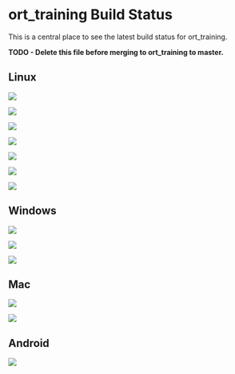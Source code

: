 # ort_training Build Status

This is a central place to see the latest build status for ort_training.

**TODO - Delete this file before merging to ort_training to master.**

## Linux

[![](https://dev.azure.com/onnxruntime/onnxruntime/_apis/build/status/11?branchName=ort_training&label=Linux+CPU)](https://dev.azure.com/onnxruntime/onnxruntime/_build/latest?branchName=ort_training&definitionId=11)

[![](https://dev.azure.com/onnxruntime/onnxruntime/_apis/build/status/64?branchName=ort_training&label=Linux+CPU+NoContribOps)](https://dev.azure.com/onnxruntime/onnxruntime/_build/latest?branchName=ort_training&definitionId=64)

[![](https://dev.azure.com/onnxruntime/onnxruntime/_apis/build/status/12?branchName=ort_training&label=Linux+GPU)](https://dev.azure.com/onnxruntime/onnxruntime/_build/latest?branchName=ort_training&definitionId=12)

[![](https://dev.azure.com/onnxruntime/onnxruntime/_apis/build/status/45?branchName=ort_training&label=Linux+GPU+TensorRT)](https://dev.azure.com/onnxruntime/onnxruntime/_build/latest?branchName=ort_training&definitionId=45)

[![](https://dev.azure.com/onnxruntime/onnxruntime/_apis/build/status/52?branchName=ort_training&label=Linux+nGraph)](https://dev.azure.com/onnxruntime/onnxruntime/_build/latest?branchName=ort_training&definitionId=52)

[![](https://dev.azure.com/onnxruntime/onnxruntime/_apis/build/status/55?branchName=ort_training&label=Linux+OpenVINO)](https://dev.azure.com/onnxruntime/onnxruntime/_build/latest?branchName=ort_training&definitionId=55)

[![](https://dev.azure.com/onnxruntime/onnxruntime/_apis/build/status/78?branchName=ort_training&label=CentOS7+CPU)](https://dev.azure.com/onnxruntime/onnxruntime/_build/latest?branchName=ort_training&definitionId=78)

## Windows

[![](https://dev.azure.com/onnxruntime/onnxruntime/_apis/build/status/9?branchName=ort_training&label=Win+CPU)](https://dev.azure.com/onnxruntime/onnxruntime/_build/latest?branchName=ort_training&definitionId=9)

[![](https://dev.azure.com/onnxruntime/onnxruntime/_apis/build/status/10?branchName=ort_training&label=Windows+GPU)](https://dev.azure.com/onnxruntime/onnxruntime/_build/latest?branchName=ort_training&definitionId=10)

[![](https://dev.azure.com/onnxruntime/onnxruntime/_apis/build/status/47?branchName=ort_training&label=Win+GPU+TensorRT)](https://dev.azure.com/onnxruntime/onnxruntime/_build/latest?branchName=ort_training&definitionId=47)

## Mac

[![](https://dev.azure.com/onnxruntime/onnxruntime/_apis/build/status/13?branchName=ort_training&label=Mac)](https://dev.azure.com/onnxruntime/onnxruntime/_build/latest?branchName=ort_training&definitionId=13)

[![](https://dev.azure.com/onnxruntime/onnxruntime/_apis/build/status/65?branchName=ort_training&label=Mac+NoContribOps)](https://dev.azure.com/onnxruntime/onnxruntime/_build/latest?branchName=ort_training&definitionId=65)

## Android

[![](https://dev.azure.com/onnxruntime/onnxruntime/_apis/build/status/53?branchName=ort_training&label=Android)](https://dev.azure.com/onnxruntime/onnxruntime/_build/latest?branchName=ort_training&definitionId=53)
